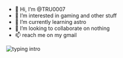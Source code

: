 - 👋 Hi, I’m @TRU0007
- 👀 I’m interested in gaming and other stuff
- 🌱 I’m currently learning astro
- 💞️ I’m looking to collaborate on nothing
- 📫 reach me on my gmail
<img src="https://readme-typing-svg.herokuapp.com?color=FFFFF&center=true&vLeft=true&lines=Hello+everyone!!!;My+name's+^-^.;I'm+a+student." alt="typing intro">
<!---
TRU0007/TRU0007 is a ✨ special ✨ repository because its `README.md` (this file) appears on your GitHub profile.
You can click the Preview link to take a look at your changes.
--->
